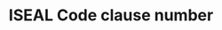 ---
title: 'ISEAL Code clause number'
field: 'is.identifier.clause'
slug: 'is-identifier-clause'
description: 'ISEAL Code of Practice specific clause(s) associated to the resource'
comment: 'Select from control list'
required: False
vocabulary: 'vocabulary.txt'
module: 'Scope'
cluster: 'Global'
policy: 'Controlled value. Multi select from control list.'
layout: 'home'
---